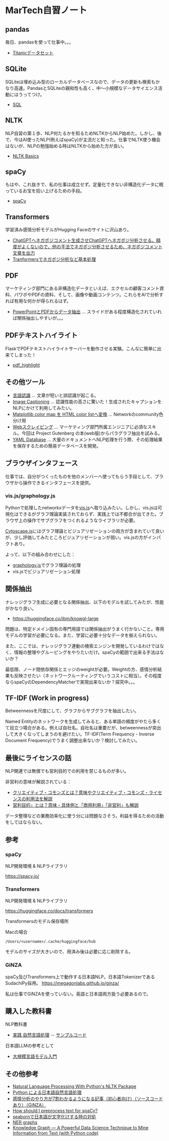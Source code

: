 # MarTech自習ノート

## pandas

毎日、pandasを使って仕事中。。。

- [Titanicデータセット](etc/Titanic.ipynb)

## SQLite

SQLiteは埋め込み型のローカルデータベースなので、データの更新も検索もかなり高速。PandasとSQLiteの親和性も高く、中〜小規模なデータサイエンス活動にはうってつけ。

- [SQL](sql)

## NLTK

NLP自習の第１歩、NLP何たるかを知るためNLTKからNLP始めた。しかし、後で、今はAI使ったNLP(例えばspaCy)が主流だと知った。仕事でNLTK使う機会はないが、NLPの勉強始める時はNLTKから始めた方が良い。

- [NLTK Basics](NLTK_Basics.ipynb)

## spaCy

もはや、これ抜きで、私の仕事は成立せず。定量化できない非構造化データに眠っているお宝を拾い上げるための手段。

- [spaCy](spaCy)

## Transformers

学習済み感情分析モデルがHugging Faceのサイトに沢山あり。

- [ChatGPTへネガポジコメント生成させChatGPTへネガポジ分析させる。精度がよくないので、他の手法でネガポジ分析させるため、ネガポジコメント文章を出力](./transformers/positive_negative.ipynb)
- [Tranformersでネガポジ分析など基本処理](transformers/TransformersBasics.ipynb)

## PDF

マーケティング部門にある非構造化データといえば、エクセルの顧客コメント資料、パワポやPDFの資料、そして、画像や動画コンテンツ。これらをAIで分析すれば有用な何かが得られるはず。

- [PowerPointとPDFからデータ抽出](tools/ppt_pdf.ipynb) ... スライドがある程度構造化されていれば関係抽出しやすいが。。。

## PDFテキストハイライト

FlaskでPDFテキストハイライトサーバーを動作させる実験。こんなに簡単に出来てしまった！
- [pdf_highlight](PDFテキストハイライト実験)

## その他ツール

- [言語認識](tools/LanguageIdentification.ipynb) ... 文章が短いと誤認識が起こる。
- [Image Captioning](tools/ImageCaptioning.ipynb) ... 認識性能の高さに驚いた！生成されたキャプションをNLPにかけて利用してみたい。
- [Matplotlib color map を HTML color listへ変換](tools/Colormap.ipynb) ... Networkのcommunity色分け用
- [Webスクレイピング](tools/WebScraping.ipynb) ... マーケティング部門所属エンジニアに必須なスキル。今回は Project Gutenberg の本(web版)からパラグラフ抽出を試みる。
- [YAML Database](tools/YAML_database.ipynb) ... 大量のドキュメントへNLP処理を行う際、その処理結果を保存するための簡易データベースを開発。

## ブラウザインタフェース

仕事では、自分がつくったものを他のメンバーへ使ってもらう手段として、ブラウザから操作できるインタフェースを提供。

### vis.js/graphology.js

Pythonで処理したnetworkxデータを[vis.js](https://visjs.org/)へ取り込みたい。しかし、vis.jsは可視化はできるがグラフ理論実装されておらず、実践上では不都合が出てきた。ブラウザ上の操作でサブグラフをつくれるようなライブラリが必要。

[Cytoscape.js](https://js.cytoscape.org/)にはグラフ理論とビジュアリゼーションの両方が含まれていて良いが、少し評価してみたところビジュアリゼーションが弱い。vis.jsの方がインパクトあり。

よって、以下の組み合わせにした：
- [graphology.js](https://graphology.github.io/)でグラフ理論の処理
- vis.jsでビジュアリゼーション処理

## 関係抽出

ナレッジグラフ生成に必要となる関係抽出、以下のモデルを試してみたが、性能がかなり良い。
- https://huggingface.co/ibm/knowgl-large

問題は、特定ドメイン固有の専門用語では関係抽出がうまく行かないこと。専用モデルの学習が必要になる。また、学習に必要十分なデータを揃えられない。

また、ここでは、ナレッジグラフ連動の検索エンジンを開発しているわけではなく、情報の整理やグルーピングをやりたいだけ。spaCyの範囲で出来る手法はないか？

最低限、ノード間依存関係とエッジのweightが必要。Weightの方、感情分析結果も反映させたい（ネットワークルーティングでいうコストに相当）。その程度ならspaCyのDependencyMatcherで実現出来ないか？探究中。。。

## TF-IDF (Work in progress)

Betweennessを尺度にして、グラフからサブグラフを抽出したい。

Named Entityのネットワークを生成してみると、ある単語の頻度がやたら多くて目立つ場合がある。例えば自社名。自社名は重要だが、betweennessが突出して大きくなってしまうのを避けたい。TF-IDF(Term Frequency - Inverse Document Frequency)でうまく調整出来ないか？検討してみたい。

## 最後にライセンスの話

NLP関連では無償でも営利目的での利用を禁じるものが多い。

非営利の意味が解説されている：
- [クリエイティブ・コモンズとは？意味やクリエイティブ・コモンズ・ライセンスの利用法を解説](https://blog.hubspot.jp/marketing/copyright-creativecommons#:~:text=%E3%80%8CNC%E3%80%8D%EF%BC%88%E9%9D%9E%E5%96%B6%E5%88%A9%EF%BC%89,%E3%82%89%E3%82%8C%E3%82%8B%E5%8F%AF%E8%83%BD%E6%80%A7%E3%81%8C%E3%81%82%E3%82%8A%E3%81%BE%E3%81%99%E3%80%82)
- [営利目的」とは？意味・具体例と「商用利用」「非営利」も解説](https://biz.trans-suite.jp/54496)

データ整理などの業務効率化に使う分には問題なさそう。利益を得るための活動をしてはならない。

## 参考

### spaCy

NLP開発環境 & NLPライブラリ

https://spacy.io/

### Transformers

NLP開発環境 & NLPライブラリ

https://huggingface.co/docs/transformers

Transformersのモデル保存場所

Macの場合
```
/Users/<username>/.cache/huggingface/hub
```

モデルのサイズが大きいので、用済み後は必要に応じ削除する。

### GiNZA

spaCy及びTransformers上で動作する日本語NLP。日本語TokenizerであるSudachiPy採用。
https://megagonlabs.github.io/ginza/

私は仕事でGiNZAを使っていない。英語と日本語両方扱う必要あるので。

## 購入した教科書

NLP教科書
- [実践 自然言語処理](https://www.oreilly.co.jp/books/9784873119724/)
-- [サンプルコード](https://github.com/oreilly-japan/practical-nlp-ja)

日本語LLMの参考として
- [大規模言語モデル入門](https://gihyo.jp/book/2023/978-4-297-13633-8)

## その他参考

- [Natural Language Processing With Python's NLTK Package](https://realpython.com/nltk-nlp-python/#getting-started-with-pythons-nltk)
- [Python による日本語自然言語処理](https://www.nltk.org/book-jp/ch12.html)
- [感情分析のやり方が7割わかるようになる記事（初心者向け）（ソースコードあり）（GiNZA）](https://qiita.com/Mizuiro__sakura/items/94efccb5ba12046d17b0)
- [How should I preprocess text for spaCy?](https://github.com/explosion/spaCy/discussions/10243)
- [seabornで日本語が文字化けする時の対処](https://kiseno-log.com/2021/03/13/seaborn%E3%81%A7%E6%97%A5%E6%9C%AC%E8%AA%9E%E3%81%8C%E6%96%87%E5%AD%97%E5%8C%96%E3%81%91%E3%81%99%E3%82%8B%E6%99%82%E3%81%AE%E5%AF%BE%E5%87%A6/)
- [NER graphs](https://medium.com/@anoopjohny2000/ner-graphs-e79fb5247a95)
- [Knowledge Graph — A Powerful Data Science Technique to Mine Information from Text (with Python code)](https://prateekjoshi.medium.com/knowledge-graph-a-powerful-data-science-technique-to-mine-information-from-text-with-python-f8bfd217accc)
